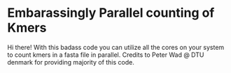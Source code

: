 # Embarassingly Parallel counting of Kmers
Hi there! With this badass code you can utilize all the cores on your system to count kmers in a fasta file in parallel.
Credits to Peter Wad @ DTU denmark for providing majority of this code.
